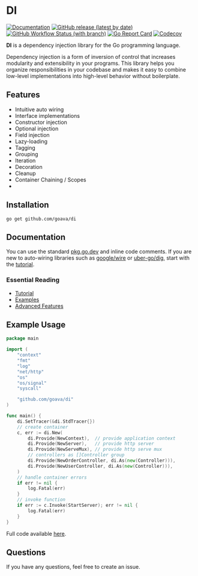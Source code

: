 # DI

[![Documentation](https://img.shields.io/badge/godoc-reference-blue.svg?style=for-the-badge&logo=go)](https://pkg.go.dev/github.com/goava/di)
[![GitHub release (latest by date)](https://img.shields.io/github/v/release/goava/di?logo=semver&style=for-the-badge)](https://github.com/goava/di/releases/latest)
[![GitHub Workflow Status (with branch)](https://img.shields.io/github/actions/workflow/status/goava/di/go.yml?branch=master&logo=github-actions&style=for-the-badge)](https://github.com/goava/di/actions/workflows/go.yml)
[![Go Report Card](https://img.shields.io/badge/go%20report-A%2B-green?style=for-the-badge)](https://goreportcard.com/report/github.com/goava/di)
[![Codecov](https://img.shields.io/codecov/c/github/goava/di?logo=codecov&style=for-the-badge)](https://codecov.io/gh/goava/di)

**DI** is a dependency injection library for the Go programming language.

Dependency injection is a form of inversion of control that increases modularity and extensibility in your programs.
This library helps you organize responsibilities in your codebase and makes it easy to combine low-level implementations
into high-level behavior without boilerplate.

## Features

- Intuitive auto wiring
- Interface implementations
- Constructor injection
- Optional injection
- Field injection
- Lazy-loading
- Tagging
- Grouping
- Iteration
- Decoration
- Cleanup
- Container Chaining / Scopes
- 
## Installation

```shell
go get github.com/goava/di
```

## Documentation

You can use the standard [pkg.go.dev](https://pkg.go.dev/github.com/goava/di) and inline code comments. If you are new
to auto-wiring libraries such as [google/wire](https://github.com/google/wire)
or [uber-go/dig](https://github.com/uber-go/dig), start with the [tutorial](./docs/tutorial.md).

### Essential Reading

- [Tutorial](./docs/tutorial.md)
- [Examples](./_examples)
- [Advanced Features](./docs/advanced.md)

## Example Usage

```go
package main

import (
	"context"
	"fmt"
	"log"
	"net/http"
	"os"
	"os/signal"
	"syscall"

	"github.com/goava/di"
)

func main() {
	di.SetTracer(&di.StdTracer{})
	// create container
	c, err := di.New(
		di.Provide(NewContext),  // provide application context
		di.Provide(NewServer),   // provide http server
		di.Provide(NewServeMux), // provide http serve mux
		// controllers as []Controller group
		di.Provide(NewOrderController, di.As(new(Controller))),
		di.Provide(NewUserController, di.As(new(Controller))),
	)
	// handle container errors
	if err != nil {
		log.Fatal(err)
	}
	// invoke function
	if err := c.Invoke(StartServer); err != nil {
		log.Fatal(err)
	}
}
```

Full code available [here](./_examples/tutorial/main.go).

## Questions

If you have any questions, feel free to create an issue.
